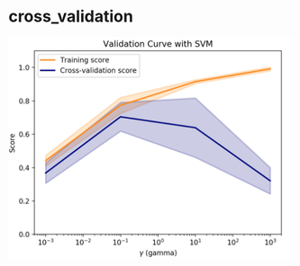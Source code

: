 # cross_validation

![cross_validation](https://github.com/NoriKaneshige/cross_validation/blob/master/Validation_Curve_with_SVM.png)
